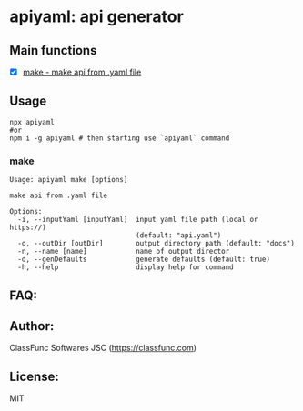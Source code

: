 # apiyaml: api generator

## Main functions

- [x] [make - make api from .yaml file](#make)

## Usage

```shell
npx apiyaml
#or
npm i -g apiyaml # then starting use `apiyaml` command
```

### <a id="make">make</a>

```
Usage: apiyaml make [options]

make api from .yaml file

Options:
  -i, --inputYaml [inputYaml]  input yaml file path (local or https://)
                               (default: "api.yaml")
  -o, --outDir [outDir]        output directory path (default: "docs")
  -n, --name [name]            name of output director
  -d, --genDefaults            generate defaults (default: true)
  -h, --help                   display help for command

```

## FAQ:

## Author:

ClassFunc Softwares JSC (https://classfunc.com)

## License:

MIT
